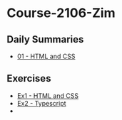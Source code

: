 # Course-2106-Zim
## Daily Summaries
* [01 - HTML and CSS](https://github.com/kobi2294/Course-2106-Zim/wiki/Day-01---Web-techs:-HTML,-CSS)

## Exercises
* [Ex1 - HTML and CSS](https://github.com/kobi2294/Course-2106-Zim/wiki/Exercise-1---HTML-and-CSS)
* [Ex2 - Typescript](https://github.com/kobi2294/Course-2106-Zim/wiki/Exercise-2--Fun-with-Typescript)
* 
